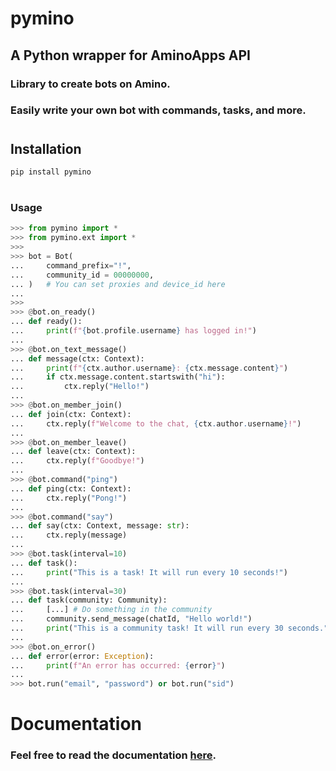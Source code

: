 # pymino
## A Python wrapper for AminoApps API
### Library to create bots on Amino.
### Easily write your own bot with commands, tasks, and more.
#
## Installation
```bash
pip install pymino
```
#
### Usage
```python
>>> from pymino import *
>>> from pymino.ext import *
>>>
>>> bot = Bot(
...     command_prefix="!",
...     community_id = 00000000,
... )   # You can set proxies and device_id here
...
>>>
>>> @bot.on_ready()
... def ready():
...     print(f"{bot.profile.username} has logged in!")
...
>>> @bot.on_text_message()
... def message(ctx: Context):
...     print(f"{ctx.author.username}: {ctx.message.content}")
...     if ctx.message.content.startswith("hi"):
...         ctx.reply("Hello!")
...
>>> @bot.on_member_join()
... def join(ctx: Context):
...     ctx.reply(f"Welcome to the chat, {ctx.author.username}!")
...
>>> @bot.on_member_leave()
... def leave(ctx: Context):
...     ctx.reply(f"Goodbye!")
...
>>> @bot.command("ping")
... def ping(ctx: Context):
...     ctx.reply("Pong!")
...
>>> @bot.command("say")
... def say(ctx: Context, message: str):
...     ctx.reply(message)
...
>>> @bot.task(interval=10)
... def task():
...     print("This is a task! It will run every 10 seconds!")
...
>>> @bot.task(interval=30)
... def task(community: Community):
...     [...] # Do something in the community
...     community.send_message(chatId, "Hello world!")
...     print("This is a community task! It will run every 30 seconds.")
...
>>> @bot.on_error()
... def error(error: Exception):
...     print(f"An error has occurred: {error}")
...
>>> bot.run("email", "password") or bot.run("sid")
```
# Documentation
### Feel free to read the documentation [here](https://pymino.info/index.html).
#



